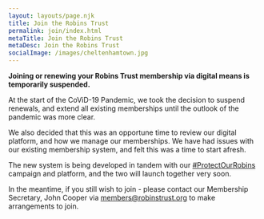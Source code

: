 ```yaml
---
layout: layouts/page.njk
title: Join the Robins Trust
permalink: join/index.html
metaTitle: Join the Robins Trust
metaDesc: Join the Robins Trust
socialImage: /images/cheltenhamtown.jpg
---
```

**Joining or renewing your Robins Trust membership via digital means is temporarily suspended.**

At the start of the CoViD-19 Pandemic, we took the decision to suspend renewals, and extend all existing memberships until the outlook of the pandemic was more clear.

We also decided that this was an opportune time to review our digital platform, and how we manage our memberships. We have had issues with our existing membership system, and felt this was a time to start afresh.

The new system is being developed in tandem with our [#ProtectOurRobins](https://www.protectourrobins.com) campaign and platform, and the two will launch together very soon.

In the meantime, if you still wish to join - please contact our Membership Secretary, John Cooper via [members@robinstrust.org](mailto:members@robinstrust.org) to make arrangements to join.